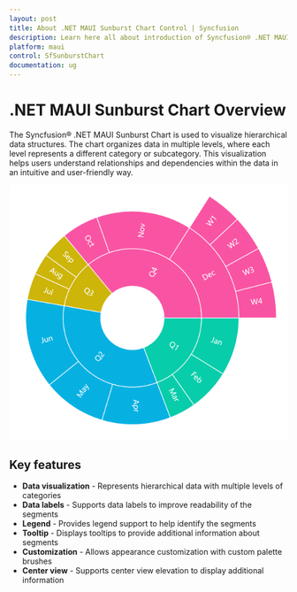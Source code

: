 ```yaml
---
layout: post
title: About .NET MAUI Sunburst Chart Control | Syncfusion
description: Learn here all about introduction of Syncfusion® .NET MAUI SunburstChart control with key features and more
platform: maui
control: SfSunburstChart
documentation: ug
---
```


# .NET MAUI Sunburst Chart Overview

The Syncfusion® .NET MAUI Sunburst Chart is used to visualize hierarchical data structures. The chart organizes data in multiple levels, where each level represents a different category or subcategory. This visualization helps users understand relationships and dependencies within the data in an intuitive and user-friendly way.

![Overview of MAUI Sunburst Chart.](Overview_image/Overview_Image.png)

## Key features

* **Data visualization** - Represents hierarchical data with multiple levels of categories
* **Data labels** - Supports data labels to improve readability of the segments
* **Legend** - Provides legend support to help identify the segments
* **Tooltip** - Displays tooltips to provide additional information about segments
* **Customization** - Allows appearance customization with custom palette brushes
* **Center view** - Supports center view elevation to display additional information